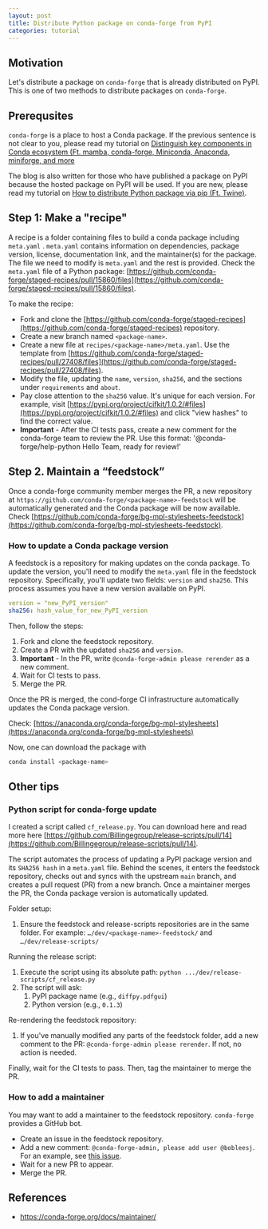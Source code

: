 ```yaml
---
layout: post
title: Distribute Python package on conda-forge from PyPI
categories: tutorial
---
```


## Motivation

Let's distribute a package on `conda-forge` that is already distributed on PyPI. This is one of two methods to distribute packages on `conda-forge`.

## Prerequsites

`conda-forge` is a place to host a Conda package. If the previous sentence is
not clear to you, please read my tutorial on
[Distinguish key components in Conda ecosystem (Ft. mamba, conda-forge, Miniconda, Anaconda, miniforge, and more](https://bobleesj.github.io/tutorial/2024/08/30/conda-ecosystem.html)

The blog is also written for those who have published a package on PyPI because
the hosted package on PyPI will be used. If you are new,
please read my tutorial on
[How to distribute Python package via pip (Ft. Twine)](https://bobleesj.github.io/tutorial/2024/03/22/python-package-distribution.html).

## Step 1: Make a "recipe"

A recipe is a folder containing files to build a conda package including `meta.yaml` . `meta.yaml` contains information on dependencies, package version, license, documentation link, and the maintainer(s) for the package. The file we need to modify is `meta.yaml` and the rest is provided. Check the `meta.yaml` file of a Python package: [https://github.com/conda-forge/staged-recipes/pull/15860/files](https://github.com/conda-forge/staged-recipes/pull/15860/files).

To make the recipe:

- Fork and clone the [https://github.com/conda-forge/staged-recipes](https://github.com/conda-forge/staged-recipes) repository.
- Create a new branch named `<package-name>`.
- Create a new file at `recipes/<package-name>/meta.yaml`. Use the template from [https://github.com/conda-forge/staged-recipes/pull/27408/files](https://github.com/conda-forge/staged-recipes/pull/27408/files).
- Modify the file, updating the `name`, `version`, `sha256`, and the sections under `requirements` and `about`.
- Pay close attention to the `sha256` value. It's unique for each version. For example, visit [https://pypi.org/project/cifkit/1.0.2/#files](https://pypi.org/project/cifkit/1.0.2/#files) and click "view hashes" to find the correct value.
- **Important** - After the CI tests pass, create a new comment for the conda-forge team to review the PR. Use this format: '@conda-forge/help-python Hello Team, ready for review!'

## Step 2. Maintain a “feedstock”

Once a conda-forge community member merges the PR, a new repository at `https://github.com/conda-forge/<package-name>-feedstock` will be automatically generated and the Conda package will be now available. Check [https://github.com/conda-forge/bg-mpl-stylesheets-feedstock](https://github.com/conda-forge/bg-mpl-stylesheets-feedstock).


### How to update a Conda package version

A feedstock is a repository for making updates on the conda package. To update the version, you'll need to modify the `meta.yaml` file in the feedstock repository. Specifically, you'll update two fields: `version` and `sha256`. This process assumes you have a new version available on PyPI.

```yaml
version = "new_PyPI_version"
sha256: hash_value_for_new_PyPI_version
```

Then, follow the steps:

1. Fork and clone the feedstock repository.
2. Create a PR with the updated `sha256` and `version`.
3. **Important** - In the PR, write `@conda-forge-admin please rerender` as a new comment.
4. Wait for CI tests to pass.
5. Merge the PR.

Once the PR is merged, the cond-forge CI infrastructure automatically updates the Conda package version.

Check: [https://anaconda.org/conda-forge/bg-mpl-stylesheets](https://anaconda.org/conda-forge/bg-mpl-stylesheets)

Now, one can download the package with

```bash
conda install <package-name>
```

## Other tips

### Python script for conda-forge update

I created a script called `cf_release.py`. You can download here and read more here [https://github.com/Billingegroup/release-scripts/pull/14](https://github.com/Billingegroup/release-scripts/pull/14).

The script automates the process of updating a PyPI package version and its `SHA256 hash` in a `meta.yaml` file. Behind the scenes, it enters the feedstock repository, checks out and syncs with the upstream `main` branch, and creates a pull request (PR) from a new branch. Once a maintainer merges the PR, the Conda package version is automatically updated.

Folder setup:

1. Ensure the feedstock and release-scripts repositories are in the same folder. For example:
`…/dev/<package-name>-feedstock/` and `…/dev/release-scripts/`

Running the release script:

1. Execute the script using its absolute path:
`python .../dev/release-scripts/cf_release.py`
2. The script will ask:
    1. PyPI package name (e.g., `diffpy.pdfgui`)
    2. Python version (e.g., `0.1.3`)

Re-rendering the feedstock repository:

1. If you've manually modified any parts of the feedstock folder, add a new comment to the PR: `@conda-forge-admin please rerender`. If not, no action is needed.

Finally, wait for the CI tests to pass. Then, tag the maintainer to merge the PR.

### How to add a maintainer

You may want to add a maintainer to the feedstock repository. `conda-forge` provides a GitHub bot.

- Create an issue in the feedstock repository.
- Add a new comment: `@conda-forge-admin, please add user @bobleesj`. For an example, see [this issue](https://github.com/conda-forge/bg-mpl-stylesheets-feedstock/issues/19).
- Wait for a new PR to appear.
- Merge the PR.

## References

- https://conda-forge.org/docs/maintainer/